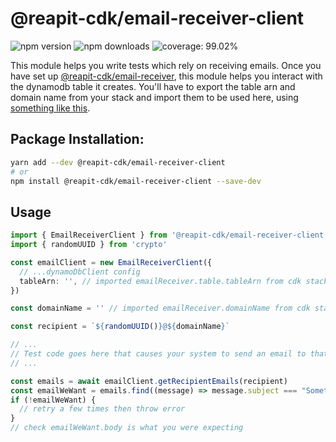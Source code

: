 # @reapit-cdk/email-receiver-client


![npm version](https://img.shields.io/npm/v/@reapit-cdk/email-receiver-client) ![npm downloads](https://img.shields.io/npm/dm/@reapit-cdk/email-receiver-client) ![coverage: 99.02%](https://img.shields.io/badge/coverage-99.02%-green)

This module helps you write tests which rely on receiving emails. Once you have set up [@reapit-cdk/email-receiver](../../constructs/email-receiver/), this module helps you interact with the dynamodb table it creates. You'll have to export the table arn and domain name from your stack and import them to be used here, using [something like this](https://gist.github.com/joshbalfour/c0deb95f1e5938434ed6f6117dec8662).

## Package Installation:

```sh
yarn add --dev @reapit-cdk/email-receiver-client
# or
npm install @reapit-cdk/email-receiver-client --save-dev
```

## Usage
```ts
import { EmailReceiverClient } from '@reapit-cdk/email-receiver-client'
import { randomUUID } from 'crypto'

const emailClient = new EmailReceiverClient({
  // ...dynamoDbClient config
  tableArn: '', // imported emailReceiver.table.tableArn from cdk stack via export
})

const domainName = '' // imported emailReceiver.domainName from cdk stack via export

const recipient = `${randomUUID()}@${domainName}`

// ...
// Test code goes here that causes your system to send an email to that recipient
// ...

const emails = await emailClient.getRecipientEmails(recipient)
const emailWeWant = emails.find((message) => message.subject === "Something You're Testing")
if (!emailWeWant) {
  // retry a few times then throw error
}
// check emailWeWant.body is what you were expecting

```